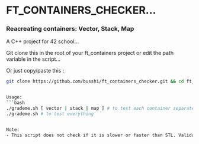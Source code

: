 # FT_CONTAINERS_CHECKER...

### Reacreating containers: Vector, Stack, Map

A C++ project for 42 school...

Git clone this in the root of your ft_containers project or edit the path variable in the script...

Or just copy/paste this :
```bash
git clone https://github.com/busshi/ft_containers_checker.git && cd ft_containers_checker && /bin/bash grademe.sh```


Usage:
```bash
./grademe.sh [ vector | stack | map ] # to test each container separately
./grademe.sh # to test everything```


Note:
- This script does not check if it is slower or faster than STL. Validation is made comparing output for ft_container and std_container...
